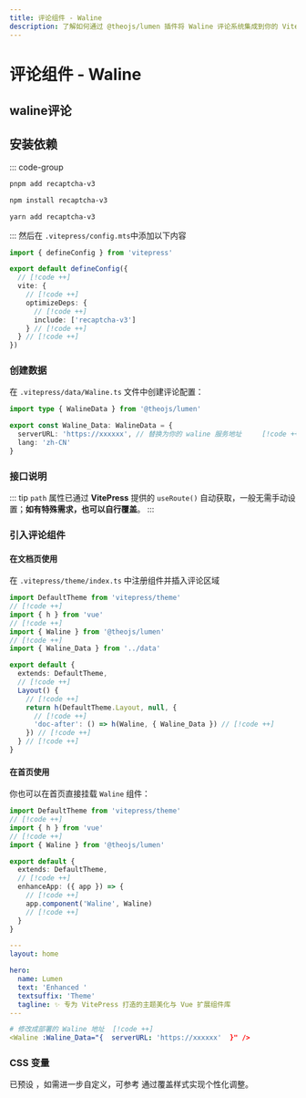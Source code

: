 ```yaml
---
title: 评论组件 - Waline
description: 了解如何通过 @theojs/lumen 插件将 Waline 评论系统集成到你的 VitePress 网站中。本指南包括数据配置、组件引入以及在文档页和首页启用评论功能的步骤，帮助你轻松为站点添加互动评论区。
---
```


# 评论组件 - Waline

## waline评论

<Links
  :grid="2"
  :items="[
    {
      name: '如何部署请查看 waline 文档',
      image: { src: 'https://waline.js.org/logo.png', alt: 'waline icon' },
      desc: '一款简洁、安全的评论系统。',
      link: 'https://waline.js.org/guide/get-started/'
    }
  ]"
/>

## 安装依赖

::: code-group

```sh [pnpm]
pnpm add recaptcha-v3
```

```sh [npm]
npm install recaptcha-v3
```

```sh [yarn]
yarn add recaptcha-v3
```

:::
然后在 `.vitepress/config.mts`中添加以下内容

```ts [.vitepress/config.mts]
import { defineConfig } from 'vitepress'

export default defineConfig({
  // [!code ++]
  vite: {
    // [!code ++]
    optimizeDeps: {
      // [!code ++]
      include: ['recaptcha-v3']
    } // [!code ++]
  } // [!code ++]
})
```

### 创建数据

在 `.vitepress/data/Waline.ts` 文件中创建评论配置：

```ts [.vitepress/data/Waline.ts]
import type { WalineData } from '@theojs/lumen'

export const Waline_Data: WalineData = {
  serverURL: 'https://xxxxxx', // 替换为你的 waline 服务地址     [!code ++]
  lang: 'zh-CN'
}
```

### 接口说明 <Pill name="查看 waline 接口说明文档"  link="https://waline.js.org/reference/client/props.html" image="https://waline.js.org/logo.png" alt='waline icon'/>

::: tip
`path` 属性已通过 **VitePress** 提供的 `useRoute()` 自动获取，一般无需手动设置；**如有特殊需求，也可以自行覆盖**。
:::

### 引入评论组件

#### 在文档页使用

在 `.vitepress/theme/index.ts` 中注册组件并插入评论区域

```ts [.vitepress/theme/index.ts]
import DefaultTheme from 'vitepress/theme'
// [!code ++]
import { h } from 'vue'
// [!code ++]
import { Waline } from '@theojs/lumen'
// [!code ++]
import { Waline_Data } from '../data'

export default {
  extends: DefaultTheme,
  // [!code ++]
  Layout() {
    // [!code ++]
    return h(DefaultTheme.Layout, null, {
      // [!code ++]
      'doc-after': () => h(Waline, { Waline_Data }) // [!code ++]
    }) // [!code ++]
  } // [!code ++]
}
```

#### 在首页使用

你也可以在首页直接挂载 `Waline` 组件：

```ts [.vitepress/theme/index.ts]
import DefaultTheme from 'vitepress/theme'
// [!code ++]
import { h } from 'vue'
// [!code ++]
import { Waline } from '@theojs/lumen'

export default {
  extends: DefaultTheme,
  // [!code ++]
  enhanceApp: ({ app }) => {
    // [!code ++]
    app.component('Waline', Waline)
    // [!code ++]
  }
}
```

```yaml [.vitepress/index.md]
---
layout: home

hero:
  name: Lumen
  text: 'Enhanced '
  textsuffix: 'Theme'
  tagline: ✨ 专为 VitePress 打造的主题美化与 Vue 扩展组件库
---

# 修改成部署的 Waline 地址  [!code ++]
<Waline :Waline_Data="{  serverURL: 'https://xxxxxx'  }" />

```

### CSS 变量

已预设 <Pill name="部分 CSS 变量" link="https://github.com/Theo-Messi/lumen/blob/main/src/style/components-var.css" icon="unjs:theme-colors" alt="iconify icon" />，如需进一步自定义，可参考 <Pill name="Waline 官方文档" link="https://waline.js.org/reference/client/style.html" image="https://waline.js.org/logo.png" alt="waline icon" /> 通过覆盖样式实现个性化调整。

